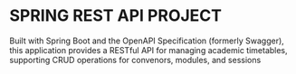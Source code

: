 # SPRING REST API PROJECT

Built with Spring Boot and the OpenAPI Specification (formerly Swagger), this application provides a RESTful API for managing academic timetables, supporting CRUD operations for convenors, modules, and sessions
